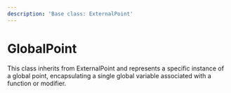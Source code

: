 ```yaml
---
description: 'Base class: ExternalPoint'
---
```


# GlobalPoint

This class inherits from ExternalPoint and represents a specific instance of a global point, encapsulating a single global variable associated with a function or modifier.
